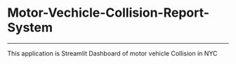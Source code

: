 # Motor-Vechicle-Collision-Report-System
<hr>
This application is Streamlit Dashboard of motor vehicle Collision in NYC
